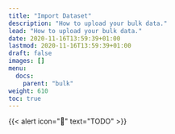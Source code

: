 ```yaml
---
title: "Import Dataset"
description: "How to upload your bulk data."
lead: "How to upload your bulk data."
date: 2020-11-16T13:59:39+01:00
lastmod: 2020-11-16T13:59:39+01:00
draft: false
images: []
menu:
  docs:
    parent: "bulk"
weight: 610
toc: true
---
```


{{< alert icon="🚧" text="TODO" >}}


